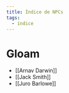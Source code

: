 ```yaml
---
title: Índice de NPCs
tags:
  - índice
---
```

# Gloam
- [[Arnav Darwin]]
- [[Jack Smith]]
- [[Juro Barlowe]]